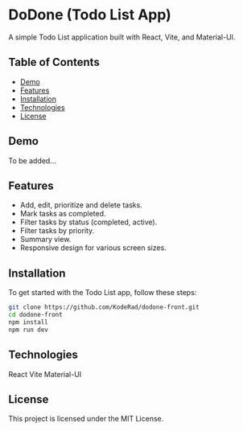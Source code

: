 # DoDone (Todo List App)

A simple Todo List application built with React, Vite, and Material-UI.

## Table of Contents

- [Demo](#demo)
- [Features](#features)
- [Installation](#installation)
- [Technologies](#technologies)
- [License](#license)

## Demo

To be added...

## Features

- Add, edit, prioritize and delete tasks.
- Mark tasks as completed.
- Filter tasks by status (completed, active).
- Filter tasks by priority.
- Summary view.
- Responsive design for various screen sizes.

## Installation

To get started with the Todo List app, follow these steps:

   ```bash
   git clone https://github.com/KodeRad/dodone-front.git
   cd dodone-front
   npm install
   npm run dev
   ```

## Technologies

React
Vite
Material-UI

## License
This project is licensed under the MIT License.


